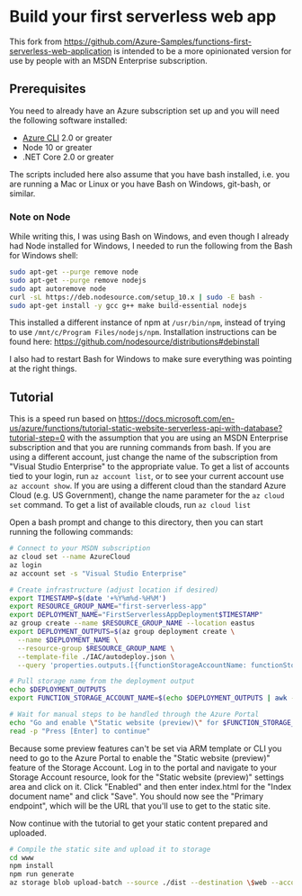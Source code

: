 # Build your first serverless web app

This fork from https://github.com/Azure-Samples/functions-first-serverless-web-application is intended to be a more opinionated version for use by people with an MSDN Enterprise subscription.  

## Prerequisites

You need to already have an Azure subscription set up and you will need the following software installed:

* [Azure CLI](https://docs.microsoft.com/cli/azure/install-azure-cli) 2.0 or greater
* Node 10 or greater
* .NET Core 2.0 or greater

The scripts included here also assume that you have bash installed, i.e. you are running a Mac or Linux or you have Bash on Windows, git-bash, or similar.

### Note on Node

While writing this, I was using Bash on Windows, and even though I already had Node installed for Windows, I needed to run the following from the Bash for Windows shell:

```bash
sudo apt-get --purge remove node
sudo apt-get --purge remove nodejs
sudo apt autoremove node
curl -sL https://deb.nodesource.com/setup_10.x | sudo -E bash -
sudo apt-get install -y gcc g++ make build-essential nodejs
```

This installed a different instance of npm at `/usr/bin/npm`, instead of trying to use `/mnt/c/Program Files/nodejs/npm`.  Installation instructions can be found here: https://github.com/nodesource/distributions#debinstall

I also had to restart Bash for Windows to make sure everything was pointing at the right things.

## Tutorial

This is a speed run based on https://docs.microsoft.com/en-us/azure/functions/tutorial-static-website-serverless-api-with-database?tutorial-step=0 with the assumption that you are using an MSDN Enterprise subscription and that you are running commands from bash.  If you are using a different account, just change the name of the subscription from "Visual Studio Enterprise" to the appropriate value.  To get a list of accounts tied to your login, run `az account list`, or to see your current account use `az account show`. If you are using a different cloud than the standard Azure Cloud (e.g. US Government), change the name parameter for the `az cloud set` command.  To get a list of available clouds, run `az cloud list`

Open a bash prompt and change to this directory, then you can start running the following commands:

```bash
# Connect to your MSDN subscription
az cloud set --name AzureCloud
az login
az account set -s "Visual Studio Enterprise"

# Create infrastructure (adjust location if desired)
export TIMESTAMP=$(date '+%Y%m%d-%H%M')
export RESOURCE_GROUP_NAME="first-serverless-app"
export DEPLOYMENT_NAME="FirstServerlessAppDeployment$TIMESTAMP"
az group create --name $RESOURCE_GROUP_NAME --location eastus
export DEPLOYMENT_OUTPUTS=$(az group deployment create \
  --name $DEPLOYMENT_NAME \
  --resource-group $RESOURCE_GROUP_NAME \
  --template-file ./IAC/autodeploy.json \
  --query 'properties.outputs.[{functionStorageAccountName: functionStorageAccountName.value}]')

# Pull storage name from the deployment output
echo $DEPLOYMENT_OUTPUTS
export FUNCTION_STORAGE_ACCOUNT_NAME=$(echo $DEPLOYMENT_OUTPUTS | awk -F'["]' '{print $4}')

# Wait for manual steps to be handled through the Azure Portal
echo "Go and enable \"Static website (preview)\" for $FUNCTION_STORAGE_ACCOUNT_NAME before proceeding"
read -p "Press [Enter] to continue"
```

Because some preview features can't be set via ARM template or CLI you need to go to the Azure Portal to enable the "Static website (preview)" feature of the Storage Account.  Log in to the portal and navigate to your Storage Account resource, look for the "Static website (preview)" settings area and click on it.  Click "Enabled" and then enter index.html for the "Index document name" and click "Save".  You should now see the "Primary endpoint", which will be the URL that you'll use to get to the static site.

Now continue with the tutorial to get your static content prepared and uploaded.

```bash
# Compile the static site and upload it to storage
cd www
npm install
npm run generate
az storage blob upload-batch --source ./dist --destination \$web --account-name $FUNCTION_STORAGE_ACCOUNT_NAME
```
